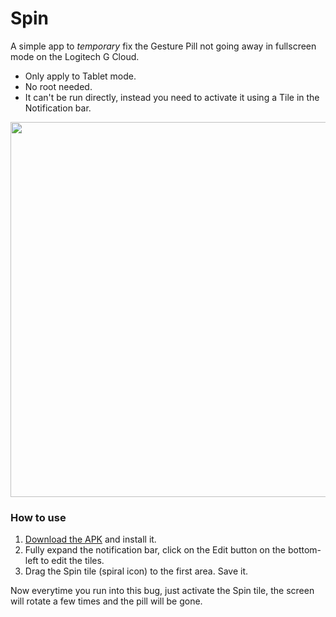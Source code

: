 # Spin
A simple app to *temporary* fix the Gesture Pill not going away in fullscreen mode on the Logitech G Cloud.  
- Only apply to Tablet mode.
- No root needed.
- It can't be run directly, instead you need to activate it using a Tile in the Notification bar.  

<img width="600" src="https://github.com/redphx/android-spin/assets/96280/21b20011-dfdb-49a7-9c3e-8aec1fe2cc43">

### How to use
1. [Download the APK](https://github.com/redphx/android-spin/releases/) and install it.
2. Fully expand the notification bar, click on the Edit button on the bottom-left to edit the tiles.
3. Drag the Spin tile (spiral icon) to the first area. Save it.

Now everytime you run into this bug, just activate the Spin tile, the screen will rotate a few times and the pill will be gone.
